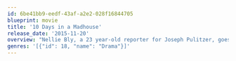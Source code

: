 ```yaml
---
id: 6be41bb9-eedf-43af-a2e2-028f16844705
blueprint: movie
title: '10 Days in a Madhouse'
release_date: '2015-11-20'
overview: "Nellie Bly, a 23 year-old reporter for Joseph Pulitzer, goes undercover in the notorious Blackwell's Island women's insane asylum in order to expose corruption, abuse and murder."
genres: '[{"id": 18, "name": "Drama"}]'
---
```

